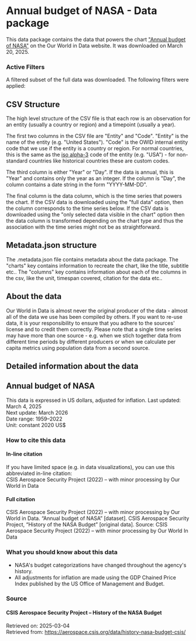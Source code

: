 # Annual budget of NASA - Data package

This data package contains the data that powers the chart ["Annual budget of NASA"](https://ourworldindata.org/grapher/nasa-annual-budget?v=1&csvType=full&useColumnShortNames=false) on the Our World in Data website. It was downloaded on March 20, 2025.

### Active Filters

A filtered subset of the full data was downloaded. The following filters were applied:

## CSV Structure

The high level structure of the CSV file is that each row is an observation for an entity (usually a country or region) and a timepoint (usually a year).

The first two columns in the CSV file are "Entity" and "Code". "Entity" is the name of the entity (e.g. "United States"). "Code" is the OWID internal entity code that we use if the entity is a country or region. For normal countries, this is the same as the [iso alpha-3](https://en.wikipedia.org/wiki/ISO_3166-1_alpha-3) code of the entity (e.g. "USA") - for non-standard countries like historical countries these are custom codes.

The third column is either "Year" or "Day". If the data is annual, this is "Year" and contains only the year as an integer. If the column is "Day", the column contains a date string in the form "YYYY-MM-DD".

The final column is the data column, which is the time series that powers the chart. If the CSV data is downloaded using the "full data" option, then the column corresponds to the time series below. If the CSV data is downloaded using the "only selected data visible in the chart" option then the data column is transformed depending on the chart type and thus the association with the time series might not be as straightforward.

## Metadata.json structure

The .metadata.json file contains metadata about the data package. The "charts" key contains information to recreate the chart, like the title, subtitle etc.. The "columns" key contains information about each of the columns in the csv, like the unit, timespan covered, citation for the data etc..

## About the data

Our World in Data is almost never the original producer of the data - almost all of the data we use has been compiled by others. If you want to re-use data, it is your responsibility to ensure that you adhere to the sources' license and to credit them correctly. Please note that a single time series may have more than one source - e.g. when we stich together data from different time periods by different producers or when we calculate per capita metrics using population data from a second source.

## Detailed information about the data


## Annual budget of NASA
This data is expressed in US dollars, adjusted for inflation.
Last updated: March 4, 2025  
Next update: March 2026  
Date range: 1959–2022  
Unit: constant 2020 US$  


### How to cite this data

#### In-line citation
If you have limited space (e.g. in data visualizations), you can use this abbreviated in-line citation:  
CSIS Aerospace Security Project (2022) – with minor processing by Our World in Data

#### Full citation
CSIS Aerospace Security Project (2022) – with minor processing by Our World in Data. “Annual budget of NASA” [dataset]. CSIS Aerospace Security Project, “History of the NASA Budget” [original data].
Source: CSIS Aerospace Security Project (2022) – with minor processing by Our World In Data

### What you should know about this data
* NASA's budget categorizations have changed throughout the agency's history.
* All adjustments for inflation are made using the GDP Chained Price Index published by the US Office of Management and Budget.

### Source

#### CSIS Aerospace Security Project – History of the NASA Budget
Retrieved on: 2025-03-04  
Retrieved from: https://aerospace.csis.org/data/history-nasa-budget-csis/  


    